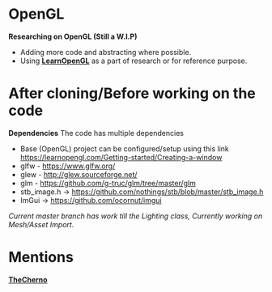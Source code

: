 # OpenGL
**Researching on OpenGL (Still a W.I.P)**
- Adding more code and abstracting where possible.
- Using **[LearnOpenGL](https://learnopengl.com/)** as a part of research or for reference purpose.

# After cloning/Before working on the code
**Dependencies**
The code has multiple dependencies
- Base (OpenGL) project can be configured/setup using this link https://learnopengl.com/Getting-started/Creating-a-window
- glfw - https://www.glfw.org/
- glew - http://glew.sourceforge.net/
- glm - https://github.com/g-truc/glm/tree/master/glm
- stb_image.h -> https://github.com/nothings/stb/blob/master/stb_image.h
- ImGui -> https://github.com/ocornut/imgui

_Current master branch has work till the Lighting class,_
_Currently working on Mesh/Asset Import._

# Mentions
**[TheCherno](https://github.com/TheCherno)**

